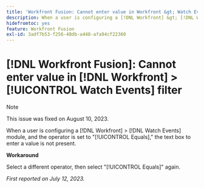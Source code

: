 ```yaml
---
title: 'Workfront Fusion: Cannot enter value in Workfront &gt; Watch Events filter'
description: When a user is configuring a [!DNL Workfront] &gt; [!DNL Watch Events] module, and the operator is set to [!UICONTROL Equals], the text box to enter a value is not present.
hidefromtoc: yes
feature: Workfront Fusion
exl-id: 3adf7b53-f256-40db-a448-afa94cf22360
---
```

# [!DNL Workfront Fusion]: Cannot enter value in [!DNL Workfront] > [!UICONTROL Watch Events] filter

>[!NOTE]
>
>This issue was fixed on August 10, 2023.

When a user is configuring a [!DNL Workfront] > [!DNL Watch Events] module, and the operator is set to "[!UICONTROL Equals]," the text box to enter a value is not present.

**Workaround**

Select a different operator, then select "[!UICONTROL Equals]" again.

_First reported on July 12, 2023._
